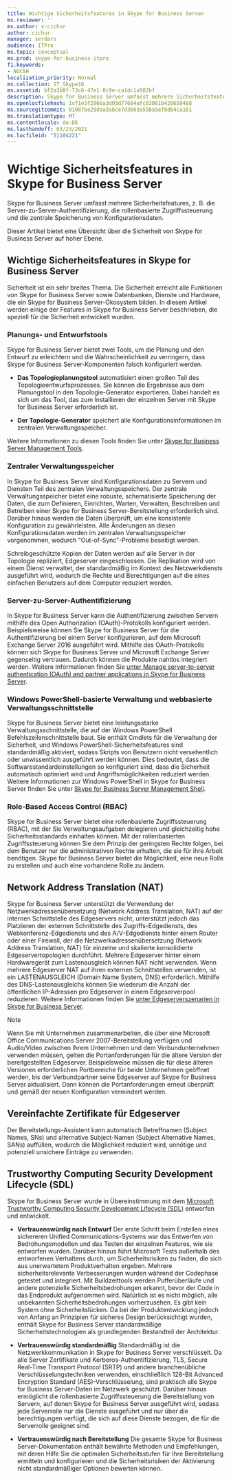 ```yaml
---
title: Wichtige Sicherheitsfeatures in Skype for Business Server
ms.reviewer: ''
ms.author: v-cichur
author: cichur
manager: serdars
audience: ITPro
ms.topic: conceptual
ms.prod: skype-for-business-itpro
f1.keywords:
- NOCSH
localization_priority: Normal
ms.collection: IT_Skype16
ms.assetid: bf2a3b8f-73c6-47e1-8c9e-ca1dc1a502bf
description: Skype for Business Server umfasst mehrere Sicherheitsfeatures, z. B. die Server-zu-Server-Authentifizierung, die rollenbasierte Zugriffssteuerung und die zentrale Speicherung von Konfigurationsdaten.
ms.openlocfilehash: 1cf1e5f2866a3d03d77604afc83061b420658468
ms.sourcegitcommit: 01087be29daa3abce7d3b03a55ba5ef8db4ca161
ms.translationtype: MT
ms.contentlocale: de-DE
ms.lasthandoff: 03/23/2021
ms.locfileid: "51104221"
---
```

# <a name="key-security-features-in-skype-for-business-server"></a>Wichtige Sicherheitsfeatures in Skype for Business Server
 
Skype for Business Server umfasst mehrere Sicherheitsfeatures, z. B. die Server-zu-Server-Authentifizierung, die rollenbasierte Zugriffssteuerung und die zentrale Speicherung von Konfigurationsdaten. 
  
Dieser Artikel bietet eine Übersicht über die Sicherheit von Skype for Business Server auf hoher Ebene. 
  
## <a name="key-security-features-in-skype-for-business-server"></a>Wichtige Sicherheitsfeatures in Skype for Business Server

Sicherheit ist ein sehr breites Thema. Die Sicherheit erreicht alle Funktionen von Skype for Business Server sowie Datenbanken, Dienste und Hardware, die ein Skype for Business Server-Ökosystem bilden. In diesem Artikel werden einige der Features in Skype for Business Server beschrieben, die speziell für die Sicherheit entwickelt wurden.
  
### <a name="planning-and-design-tools"></a>Planungs- und Entwurfstools

Skype for Business Server bietet zwei Tools, um die Planung und den Entwurf zu erleichtern und die Wahrscheinlichkeit zu verringern, dass Skype for Business Server-Komponenten falsch konfiguriert werden. 
  
- **Das Topologieplanungstool** automatisiert einen großen Teil des Topologieentwurfsprozesses. Sie können die Ergebnisse aus dem Planungstool in den Topologie-Generator exportieren. Dabei handelt es sich um das Tool, das zum Installieren der einzelnen Server mit Skype for Business Server erforderlich ist.
    
- **Der Topologie-Generator** speichert alle Konfigurationsinformationen im zentralen Verwaltungsspeicher.
    
Weitere Informationen zu diesen Tools finden Sie unter [Skype for Business Server Management Tools](../../management-tools/management-tools.md).
  
### <a name="central-management-store"></a>Zentraler Verwaltungsspeicher

In Skype for Business Server sind Konfigurationsdaten zu Servern und Diensten Teil des zentralen Verwaltungsspeichers. Der zentrale Verwaltungsspeicher bietet eine robuste, schematisierte Speicherung der Daten, die zum Definieren, Einrichten, Warten, Verwalten, Beschreiben und Betreiben einer Skype for Business Server-Bereitstellung erforderlich sind. Darüber hinaus werden die Daten überprüft, um eine konsistente Konfiguration zu gewährleisten. Alle Änderungen an diesen Konfigurationsdaten werden im zentralen Verwaltungsspeicher vorgenommen, wodurch "Out-of-Sync"-Probleme beseitigt werden. 
  
Schreibgeschützte Kopien der Daten werden auf alle Server in der Topologie repliziert, Edgeserver eingeschlossen. Die Replikation wird von einem Dienst verwaltet, der standardmäßig im Kontext des Netzwerkdiensts ausgeführt wird, wodurch die Rechte und Berechtigungen auf die eines einfachen Benutzers auf dem Computer reduziert werden. 
  
### <a name="server-to-server-authentication"></a>Server-zu-Server-Authentifizierung

In Skype for Business Server kann die Authentifizierung zwischen Servern mithilfe des Open Authorization (OAuth)-Protokolls konfiguriert werden. Beispielsweise können Sie Skype for Business Server für die Authentifizierung bei einem Server konfigurieren, auf dem Microsoft Exchange Server 2016 ausgeführt wird. Mithilfe des OAuth-Protokolls können sich Skype for Business Server und Microsoft Exchange Server gegenseitig vertrauen. Dadurch können die Produkte nahtlos integriert werden. Weitere Informationen finden Sie [unter Manage server-to-server authentication (OAuth) and partner applications in Skype for Business Server](../../manage/authentication/server-to-server-and-partner-applications.md).
  
### <a name="windows-powershell-based-management-and-web-based-management-interface"></a>Windows PowerShell-basierte Verwaltung und webbasierte Verwaltungsschnittstelle

Skype for Business Server bietet eine leistungsstarke Verwaltungsschnittstelle, die auf der Windows PowerShell Befehlszeilenschnittstelle baut. Sie enthält Cmdlets für die Verwaltung der Sicherheit, und Windows PowerShell-Sicherheitsfeatures sind standardmäßig aktiviert, sodass Skripts von Benutzern nicht versehentlich oder unwissentlich ausgeführt werden können. Dies bedeutet, dass die Softwarestandardeinstellungen so konfiguriert sind, dass die Sicherheit automatisch optimiert wird und Angriffsmöglichkeiten reduziert werden. Weitere Informationen zur Windows PowerShell in Skype for Business Server finden Sie unter [Skype for Business Server Management Shell](../../manage/management-shell.md). 
  
### <a name="role-based-access-control-rbac"></a>Role-Based Access Control (RBAC)

Skype for Business Server bietet eine rollenbasierte Zugriffssteuerung (RBAC), mit der Sie Verwaltungsaufgaben delegieren und gleichzeitig hohe Sicherheitsstandards einhalten können. Mit der rollenbasierten Zugriffssteuerung können Sie dem Prinzip der geringsten Rechte folgen, bei dem Benutzer nur die administrativen Rechte erhalten, die sie für ihre Arbeit benötigen. Skype for Business Server bietet die Möglichkeit, eine neue Rolle zu erstellen und auch eine vorhandene Rolle zu ändern. 
  
## <a name="network-address-translation-nat"></a>Network Address Translation (NAT)

Skype for Business Server unterstützt die Verwendung der Netzwerkadressenübersetzung (Network Address Translation, NAT) auf der internen Schnittstelle des Edgeservers nicht, unterstützt jedoch das Platzieren der externen Schnittstelle des Zugriffs-Edgediensts, des Webkonferenz-Edgediensts und des A/V-Edgediensts hinter einem Router oder einer Firewall, der die Netzwerkadressenübersetzung (Network Address Translation, NAT) für einzelne und skalierte konsolidierte Edgeservertopologien durchführt. Mehrere Edgeserver hinter einem Hardwaregerät zum Lastenausgleich können NAT nicht verwenden. Wenn mehrere Edgeserver NAT auf ihren externen Schnittstellen verwenden, ist ein LASTENAUSGLEICH (Domain Name System, DNS) erforderlich. Mithilfe des DNS-Lastenausgleichs können Sie wiederum die Anzahl der öffentlichen IP-Adressen pro Edgeserver in einem Edgeserverpool reduzieren. Weitere Informationen finden Sie [unter Edgeserverszenarien in Skype for Business Server](../../plan-your-deployment/edge-server-deployments/scenarios.md).
  
> [!NOTE]
> Wenn Sie mit Unternehmen zusammenarbeiten, die über eine Microsoft Office Communications Server 2007-Bereitstellung verfügen und Audio/Video zwischen Ihrem Unternehmen und dem Verbundunternehmen verwenden müssen, gelten die Portanforderungen für die ältere Version der bereitgestellten Edgeserver. Beispielsweise müssen die für diese älteren Versionen erforderlichen Portbereiche für beide Unternehmen geöffnet werden, bis der Verbundpartner seine Edgeserver auf Skype for Business Server aktualisiert. Dann können die Portanforderungen erneut überprüft und gemäß der neuen Konfiguration vermindert werden. 
  
## <a name="simplified-certificates-for-edge-servers"></a>Vereinfachte Zertifikate für Edgeserver

Der Bereitstellungs-Assistent kann automatisch Betreffnamen (Subject Names, SNs) und alternative Subject-Namen (Subject Alternative Names, SANs) auffüllen, wodurch die Möglichkeit reduziert wird, unnötige und potenziell unsichere Einträge zu verwenden.
  
## <a name="trustworthy-computing-security-development-lifecycle-sdl"></a>Trustworthy Computing Security Development Lifecycle (SDL)

Skype for Business Server wurde in Übereinstimmung mit dem [Microsoft Trustworthy Computing Security Development Lifecycle (SDL)](/previous-versions/ms995349(v=msdn.10)) entworfen und entwickelt.
  
- **Vertrauenswürdig nach Entwurf** Der erste Schritt beim Erstellen eines sichereren Unified Communications-Systems war das Entwerfen von Bedrohungsmodellen und das Testen der einzelnen Features, wie sie entworfen wurden. Darüber hinaus führt Microsoft Tests außerhalb des entworfenen Verhaltens durch, um Sicherheitsrisiken zu finden, die sich aus unerwartetem Produktverhalten ergeben. Mehrere sicherheitsrelevante Verbesserungen wurden während der Codephase getestet und integriert. Mit Buildzeittools werden Pufferüberläufe und andere potenzielle Sicherheitsbedrohungen erkannt, bevor der Code in das Endprodukt aufgenommen wird. Natürlich ist es nicht möglich, alle unbekannten Sicherheitsbedrohungen vorherzusehen. Es gibt kein System ohne Sicherheitslücken. Da bei der Produktentwicklung jedoch von Anfang an Prinzipien für sicheres Design berücksichtigt wurden, enthält Skype for Business Server standardmäßige Sicherheitstechnologien als grundlegenden Bestandteil der Architektur.
    
- **Vertrauenswürdig standardmäßig** Standardmäßig ist die Netzwerkkommunikation in Skype for Business Server verschlüsselt. Da alle Server Zertifikate und Kerberos-Authentifizierung, TLS, Secure Real-Time Transport Protocol (SRTP) und andere branchenübliche Verschlüsselungstechniken verwenden, einschließlich 128-Bit Advanced Encryption Standard (AES)-Verschlüsselung, sind praktisch alle Skype for Business Server-Daten im Netzwerk geschützt. Darüber hinaus ermöglicht die rollenbasierte Zugriffssteuerung die Bereitstellung von Servern, auf denen Skype for Business Server ausgeführt wird, sodass jede Serverrolle nur die Dienste ausgeführt und nur über die berechtigungen verfügt, die sich auf diese Dienste bezogen, die für die Serverrolle geeignet sind.
    
- **Vertrauenswürdig nach Bereitstellung** Die gesamte Skype for Business Server-Dokumentation enthält bewährte Methoden und Empfehlungen, mit deren Hilfe Sie die optimalen Sicherheitsstufen für Ihre Bereitstellung ermitteln und konfigurieren und die Sicherheitsrisiken der Aktivierung nicht standardmäßiger Optionen bewerten können.
